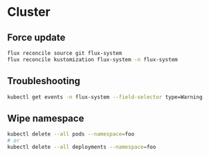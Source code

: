# Cluster

## Force update

```bash
flux reconcile source git flux-system
flux reconcile kustomization flux-system -n flux-system
```

## Troubleshooting

```bash
kubectl get events -n flux-system --field-selector type=Warning
```

## Wipe namespace

```bash
kubectl delete --all pods --namespace=foo
# or
kubectl delete --all deployments --namespace=foo
```
